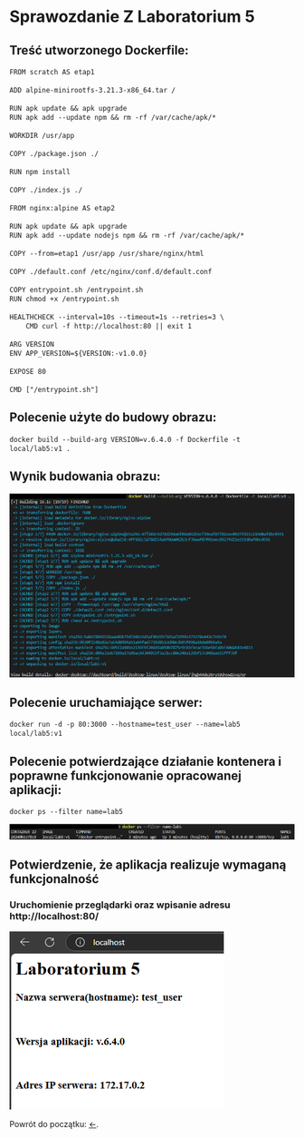 # Sprawozdanie Z Laboratorium 5

## Treść utworzonego Dockerfile:

```
FROM scratch AS etap1

ADD alpine-minirootfs-3.21.3-x86_64.tar /

RUN apk update && apk upgrade
RUN apk add --update npm && rm -rf /var/cache/apk/*

WORKDIR /usr/app

COPY ./package.json ./

RUN npm install

COPY ./index.js ./

FROM nginx:alpine AS etap2

RUN apk update && apk upgrade 
RUN apk add --update nodejs npm && rm -rf /var/cache/apk/*

COPY --from=etap1 /usr/app /usr/share/nginx/html

COPY ./default.conf /etc/nginx/conf.d/default.conf

COPY entrypoint.sh /entrypoint.sh
RUN chmod +x /entrypoint.sh

HEALTHCHECK --interval=10s --timeout=1s --retries=3 \
    CMD curl -f http://localhost:80 || exit 1

ARG VERSION
ENV APP_VERSION=${VERSION:-v1.0.0}

EXPOSE 80

CMD ["/entrypoint.sh"]
```

## Polecenie użyte do budowy obrazu:

```
docker build --build-arg VERSION=v.6.4.0 -f Dockerfile -t local/lab5:v1 .
```

## Wynik budowania obrazu:

![Result of building an image using the Dockerfile above](img/docker-build.png)

## Polecenie uruchamiające serwer:

```
docker run -d -p 80:3000 --hostname=test_user --name=lab5 local/lab5:v1
```

## Polecenie potwierdzające działanie kontenera i poprawne funkcjonowanie opracowanej aplikacji:

```
docker ps --filter name=lab5
```

![Confirmation that the container is running healthy](img/container_healthy.png)

## Potwierdzenie, że aplikacja realizuje wymaganą funkcjonalność

### Uruchomienie przeglądarki oraz wpisanie adresu http://localhost:80/

![Confirmation that the server is working correctly](img/server_running.png)

Powrót do początku: [<-](#sprawozdanie-z-laboratorium-5).
